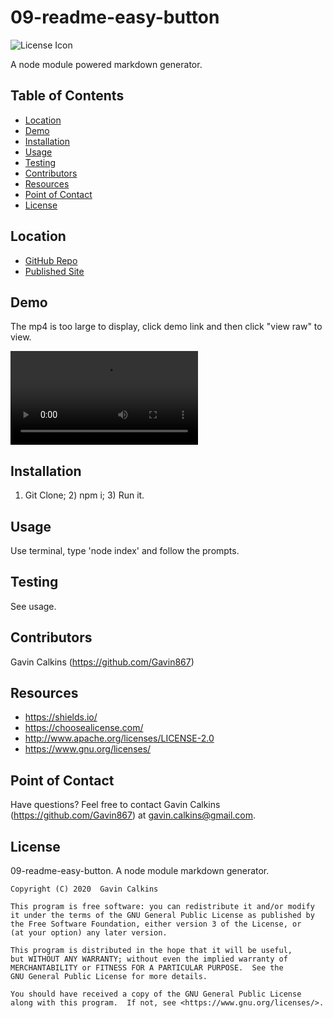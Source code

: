 # 09-readme-easy-button
  
![License Icon](https://img.shields.io/badge/license-GPL3.0-informational.svg)

A node module powered markdown generator.

## Table of Contents

- [Location](#location)
- [Demo](#demo)
- [Installation](#installation)
- [Usage](#usage)
- [Testing](#testing)
- [Contributors](#contributors)
- [Resources](#resources)
- [Point of Contact](#point-of-contact)
- [License](#license)

## Location

* [GitHub Repo](https://github.com/Gavin867/09-readme-easy-button)
* [Published Site](https://Gavin867.github.io/09-readme-easy-button)  

## Demo

The mp4 is too large to display, click demo link and then click "view raw" to view.

![Demo](https://github.com/Gavin867/09-readme-easy-button/blob/main/09-readme-easy-button-demo.mp4)

## Installation

1) Git Clone; 2) npm i; 3) Run it.

## Usage

Use terminal, type 'node index' and follow the prompts.

## Testing

See usage.

## Contributors

Gavin Calkins (https://github.com/Gavin867)

## Resources

- https://shields.io/ 
- https://choosealicense.com/ 
- http://www.apache.org/licenses/LICENSE-2.0 
- https://www.gnu.org/licenses/

## Point of Contact

Have questions? Feel free to contact Gavin Calkins (https://github.com/Gavin867) at gavin.calkins@gmail.com.

## License

09-readme-easy-button. A node module markdown generator.

    Copyright (C) 2020  Gavin Calkins

    This program is free software: you can redistribute it and/or modify
    it under the terms of the GNU General Public License as published by
    the Free Software Foundation, either version 3 of the License, or
    (at your option) any later version.

    This program is distributed in the hope that it will be useful,
    but WITHOUT ANY WARRANTY; without even the implied warranty of
    MERCHANTABILITY or FITNESS FOR A PARTICULAR PURPOSE.  See the
    GNU General Public License for more details.

    You should have received a copy of the GNU General Public License
    along with this program.  If not, see <https://www.gnu.org/licenses/>.